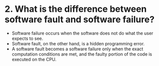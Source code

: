 # 2. What is the difference between software fault and software failure?
- Software failure occurs when the software does not do what the user expects to see.
- Software fault, on the other hand, is a hidden programming error.
- A software fault becomes a software failure only when the exact computation conditions are met, and the faulty portion of the code is executed on the CPU.
